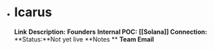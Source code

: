 - # Icarus
  **Link** 
  **Description:** 
  **Founders**
  **Internal POC:**
  **[[Solana]] Connection:**
  **Status:**Not yet live
  **Notes **
  **Team Email**